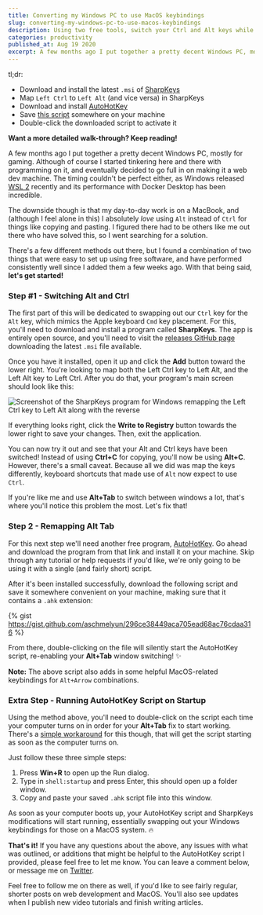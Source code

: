 ```yaml
---
title: Converting my Windows PC to use MacOS keybindings
slug: converting-my-windows-pc-to-use-macos-keybindings
description: Using two free tools, switch your Ctrl and Alt keys while keeping Alt Tab working on your Windows computer to operate more like a MacOS machine
categories: productivity
published_at: Aug 19 2020
excerpt: A few months ago I put together a pretty decent Windows PC, mostly for gaming. Although of course I started tinkering here and there with programming on it, and eventually decided to go full in on making it a web dev machine. The timing couldn't be perfect either, as Windows released WSL 2 recently and its performance with Docker Desktop has been incredible.
---
```


tl;dr:

- Download and install the latest `.msi` of [SharpKeys](https://github.com/randyrants/sharpkeys/releases)
- Map `Left Ctrl` to `Left Alt` (and vice versa) in SharpKeys
- Download and install [AutoHotKey](https://www.autohotkey.com/)
- Save [this script](https://gist.github.com/aschmelyun/296ce38449aca705ead68ac76cdaa316) somewhere on your machine
- Double-click the downloaded script to activate it

**Want a more detailed walk-through? Keep reading!**

A few months ago I put together a pretty decent Windows PC, mostly for gaming. Although of course I started tinkering here and there with programming on it, and eventually decided to go full in on making it a web dev machine. The timing couldn't be perfect either, as Windows released [WSL 2](https://docs.microsoft.com/en-us/windows/wsl/wsl2-index) recently and its performance with Docker Desktop has been incredible.

The downside though is that my day-to-day work is on a MacBook, and (although I feel alone in this) I absolutely *love* using `Alt` instead of `Ctrl` for things like copying and pasting. I figured there had to be others like me out there who have solved this, so I went searching for a solution.

There's a few different methods out there, but I found a combination of two things that were easy to set up using free software, and have performed consistently well since I added them a few weeks ago. With that being said, **let's get started!**

### Step #1 - Switching Alt and Ctrl

The first part of this will be dedicated to swapping out our `Ctrl` key for the `Alt` key, which mimics the Apple keyboard `Cmd` key placement. For this, you'll need to download and install a program called **SharpKeys**. The app is entirely open source, and you'll need to visit the [releases GitHub page](https://github.com/randyrants/sharpkeys/releases) downloading the latest `.msi` file available.

Once you have it installed, open it up and click the **Add** button toward the lower right. You're looking to map both the Left Ctrl key to Left Alt, and the Left Alt key to Left Ctrl. After you do that, your program's main screen should look like this:

![Screenshot of the SharpKeys program for Windows remapping the Left Ctrl key to Left Alt along with the reverse](https://dev-to-uploads.s3.amazonaws.com/i/0bgyr30d977qdkn8svix.png)

If everything looks right, click the **Write to Registry** button towards the lower right to save your changes. Then, exit the application.

You can now try it out and see that your Alt and Ctrl keys have been switched! Instead of using **Ctrl+C** for copying, you'll now be using **Alt+C**. However, there's a small caveat. Because all we did was map the keys differently, keyboard shortcuts that made use of `Alt` now expect to use `Ctrl`.

If you're like me and use **Alt+Tab** to switch between windows a lot, that's where you'll notice this problem the most. Let's fix that!

### Step 2 - Remapping Alt Tab

For this next step we'll need another free program, [AutoHotKey](https://www.autohotkey.com/). Go ahead and download the program from that link and install it on your machine. Skip through any tutorial or help requests if you'd like, we're only going to be using it with a single (and fairly short) script.

After it's been installed successfully, download the following script and save it somewhere convenient on your machine, making sure that it contains a `.ahk` extension:

{% gist https://gist.github.com/aschmelyun/296ce38449aca705ead68ac76cdaa316 %}

From there, double-clicking on the file will silently start the AutoHotKey script, re-enabling your **Alt+Tab** window switching! ✨

**Note:** The above script also adds in some helpful MacOS-related keybindings for `Alt+Arrow` combinations.

### Extra Step - Running AutoHotKey Script on Startup

Using the method above, you'll need to double-click on the script each time your computer turns on in order for your **Alt+Tab** fix to start working. There's a [simple workaround](https://www.autohotkey.com/docs/FAQ.htm#Startup) for this though, that will get the script starting as soon as the computer turns on.

Just follow these three simple steps:

1. Press **Win+R** to open up the Run dialog.
2. Type in `shell:startup` and press Enter, this should open up a folder window.
3. Copy and paste your saved `.ahk` script file into this window.

As soon as your computer boots up, your AutoHotKey script and SharpKeys modifications will start running, essentially swapping out your Windows keybindings for those on a MacOS system. 🔥

**That's it!** If you have any questions about the above, any issues with what was outlined, or additions that might be helpful to the AutoHotKey script I provided, please feel free to let me know. You can leave a comment below, or message me on [Twitter](https://twitter.com/aschmelyun).

Feel free to follow me on there as well, if you'd like to see fairly regular, shorter posts on web development and MacOS. You'll also see updates when I publish new video tutorials and finish writing articles.